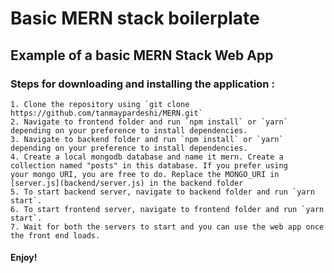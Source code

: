 # Basic MERN stack boilerplate

## Example of a basic MERN Stack Web App 

### Steps for downloading and installing the application : 
    1. Clone the repository using `git clone https://github.com/tanmaypardeshi/MERN.git`
    2. Navigate to frontend folder and run `npm install` or `yarn` depending on your preference to install dependencies.
    3. Navigate to backend folder and run `npm install` or `yarn` depending on your preference to install dependencies.
    4. Create a local mongodb database and name it mern. Create a collection named "posts" in this database. If you prefer using
    your mongo URI, you are free to do. Replace the MONGO_URI in [server.js](backend/server.js) in the backend folder 
    5. To start backend server, navigate to backend folder and run `yarn start`.
    6. To start frontend server, navigate to frontend folder and run `yarn start`.
    7. Wait for both the servers to start and you can use the web app once the front end loads.

#### Enjoy!